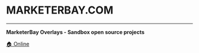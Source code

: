 # MARKETERBAY.COM
-------------------
**MarketerBay Overlays - Sandbox open source projects**

[:house: Online](https://mkbres.github.io/overlays/)

